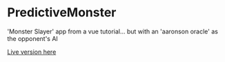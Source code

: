 # PredictiveMonster
'Monster Slayer' app from a vue tutorial... but with an 'aaronson oracle' as the opponent's AI

[Live version here](https://bakkhos.github.io/PredictiveMonster) 
